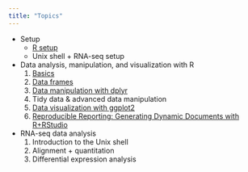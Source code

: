 ```yaml
---
title: "Topics"
---
```


- Setup
    - [R setup](setup-r.html)
    - Unix shell + RNA-seq setup
- Data analysis, manipulation, and visualization with R
    1. [Basics](r-basics.html)
    1. [Data frames](r-dataframes.html)
    1. [Data manipulation with dplyr](r-dplyr.html)
    1. Tidy data & advanced data manipulation
    1. [Data visualization with ggplot2](r-ggplot2.html)
    1. [Reproducible Reporting: Generating Dynamic Documents with R+RStudio](r-repres.html)
- RNA-seq data analysis
    1. Introduction to the Unix shell
    1. Alignment + quantitation
    1. Differential expression analysis